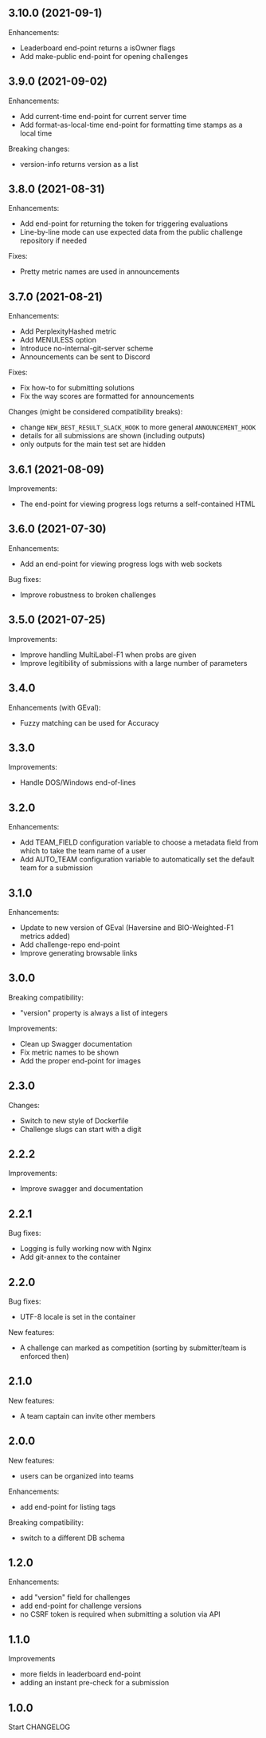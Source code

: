 ## 3.10.0 (2021-09-1)

Enhancements:

* Leaderboard end-point returns a isOwner flags
* Add make-public end-point for opening challenges

## 3.9.0 (2021-09-02)

Enhancements:

* Add current-time end-point for current server time
* Add format-as-local-time end-point for formatting time stamps
  as a local time

Breaking changes:

* version-info returns version as a list

## 3.8.0 (2021-08-31)

Enhancements:

* Add end-point for returning the token for triggering evaluations
* Line-by-line mode can use expected data from the public challenge
  repository if needed

Fixes:

* Pretty metric names are used in announcements

## 3.7.0 (2021-08-21)

Enhancements:

* Add PerplexityHashed metric
* Add MENULESS option
* Introduce no-internal-git-server scheme
* Announcements can be sent to Discord

Fixes:

* Fix how-to for submitting solutions
* Fix the way scores are formatted for announcements

Changes (might be considered compatibility breaks):

* change `NEW_BEST_RESULT_SLACK_HOOK` to more general `ANNOUNCEMENT_HOOK`
* details for all submissions are shown (including outputs)
* only outputs for the main test set are hidden

## 3.6.1 (2021-08-09)

Improvements:

* The end-point for viewing progress logs returns a self-contained HTML

## 3.6.0 (2021-07-30)

Enhancements:

* Add an end-point for viewing progress logs with web sockets

Bug fixes:

* Improve robustness to broken challenges


## 3.5.0 (2021-07-25)

Improvements:

* Improve handling MultiLabel-F1 when probs are given
* Improve legitibility of submissions with a large number of parameters

## 3.4.0

Enhancements (with GEval):

* Fuzzy matching can be used for Accuracy

## 3.3.0

Improvements:

* Handle DOS/Windows end-of-lines

## 3.2.0

Enhancements:

* Add TEAM_FIELD configuration variable to choose a metadata field from
  which to take the team name of a user
* Add AUTO_TEAM configuration variable to automatically set
  the default team for a submission

## 3.1.0

Enhancements:

* Update to new version of GEval (Haversine and BIO-Weighted-F1 metrics added)
* Add challenge-repo end-point
* Improve generating browsable links


## 3.0.0

Breaking compatibility:

* "version" property is always a list of integers

Improvements:

* Clean up Swagger documentation
* Fix metric names to be shown
* Add the proper end-point for images

## 2.3.0

Changes:

* Switch to new style of Dockerfile
* Challenge slugs can start with a digit

## 2.2.2

Improvements:

* Improve swagger and documentation

## 2.2.1

Bug fixes:

* Logging is fully working now with Nginx
* Add git-annex to the container

## 2.2.0

Bug fixes:

* UTF-8 locale is set in the container

New features:

* A challenge can marked as competition (sorting by submitter/team is enforced then)


## 2.1.0

New features:

* A team captain can invite other members

## 2.0.0

New features:

* users can be organized into teams

Enhancements:

* add end-point for listing tags

Breaking compatibility:

* switch to a different DB schema

## 1.2.0

Enhancements:

* add "version" field for challenges
* add end-point for challenge versions
* no CSRF token is required when submitting a solution via API

## 1.1.0

Improvements

* more fields in leaderboard end-point
* adding an instant pre-check for a submission

## 1.0.0

Start CHANGELOG

